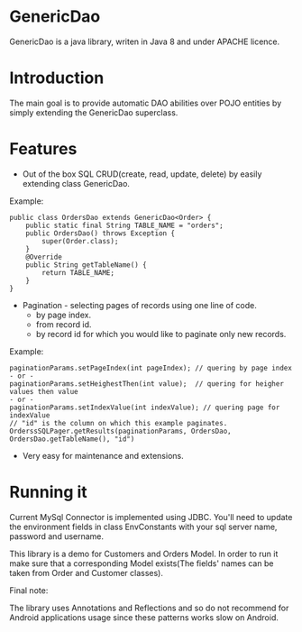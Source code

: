 # GenericDao
GenericDao is a java library, writen in Java 8 and under APACHE licence.

# Introduction

The main goal is to provide automatic DAO abilities over POJO entities by simply extending 
the GenericDao superclass. 

# Features

*   Out of the box SQL CRUD(create, read, update, delete) by easily extending class GenericDao.

Example: 

    public class OrdersDao extends GenericDao<Order> {
    	public static final String TABLE_NAME = "orders";
    	public OrdersDao() throws Exception {
    		super(Order.class);
    	}
    	@Override
    	public String getTableName() {
    		return TABLE_NAME;
    	}
    }

*   Pagination - selecting pages of records using one line of code. 
    - by page index.
    - from record id.
    - by record id for which you would like to paginate only new records.

Example: 

    paginationParams.setPageIndex(int pageIndex); // quering by page index
    - or -
    paginationParams.setHeighestThen(int value);  // quering for heigher values then value
    - or -
    paginationParams.setIndexValue(int indexValue); // quering page for indexValue
    // "id" is the column on which this example paginates.
    OrderssSQLPager.getResults(paginationParams, OrdersDao, OrdersDao.getTableName(), "id")

*   Very easy for maintenance and extensions.

# Running it
Current MySql Connector is implemented using JDBC. You'll need to update the environment fields in class EnvConstants with your sql server name, password and username.

This library is a demo for Customers and Orders Model. 
In order to run it make sure that a corresponding Model exists(The fields' names can be taken from Order and Customer classes).   

Final note:

The library uses Annotations and Reflections and so do not recommend for Android applications usage since these patterns works 
slow on Android.

